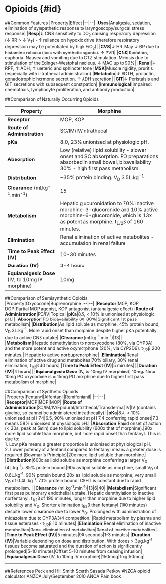 # Opioids {#id}

##Common Features
|Property|Effect
|--|--|
|**Uses**|Analgesia, sedation, elimination of sympathetic response to laryngoscopy/surgical stress response|
|**Resp**|↓ CNS sensitivity to CO<sub>2</sub> causing respiratory depression (↓ RR > ↓ V<sub>T</sub>) - ↑ reliance on hypoxic drive (therefore respiratory depression may be potentiated by high FiO<sub>2</sub>)|
|**CVS**|↓ HR. May ↓ BP due to histamine release (less with synthetic agents). ↑ PVR|
|**CNS**|Sedation, euphoria. Nausea and vomiting due to CTZ stimulation. Meiosis due to stimulation of the Edinger-Westphal nucleus. ↓ MAC up to 90%|
|**Renal**|↓ RPF, ↑ ADH, ↑ ureteric and sphincter tone
|**MSK**|Muscle rigidity, pruritis (especially with intrathecal administration)
|**Metabolic**|↓ ACTH, prolactin, gonadotrophic hormone secretion. ↑ ADH secretion|
|**GIT**|↓ Peristalsis and GIT secretions with subsequent constipation|
|**Immunological**|Impaired: chemotaxis, lymphocyte proliferation, and antibody production|

##Comparison of Naturally Occurring Opioids

|Property|Morphine|
|--|--|
|**Receptor**|MOP, KOP|
|**Route of Administration**|SC/IM/IV/Intrathecal|
|**pKa**|8.0, 23% unionised at physiologic pH.|
|**Absorption**|Low (relative) lipid solubility - slower onset and SC absorption. PO preparations absorbed in small bowel, bioavailability 30% - high first pass metabolism.|
|**Distribution**|~35% protein binding. V<sub>D</sub> 3.5L.kg<sup>-1</sup>|
|**Clearance** (ml.kg<sup>-1</sup>.min<sup>-1</sup>)|15
|**Metabolism**|Hepatic glucuronidation to 70% inactive morphine-3-glucoronide and 10% active morphine-6-glucoronide, which is 13x as potent as morphine. t<sub>1/2</sub>β of 160 minutes.|
|**Elimination**|Renal elimination of active metabolites - accumulation in renal failure
|**Time to Peak Effect (IV)**|10-30 minutes|
|**Duration (IV)**|3-4 hours|
|**Equianalgesic Dose** (IV, to 10mg IV morphine)| 10mg|

##Comparison of Semisynthetic Opioids
|Property|Oxycodone|Buprenorphine
|--|--|
|**Receptor**|MOP, KOP, DOP|Partial MOP agonist, KOP antagonist (antanalgesic effect)
|**Route of Administration**|PO/IV|Topical
|**pKa**|8.5, < 10% is unionised at physiologic pH.||
|**Absorption**|PO bioavailability 60-80%|Significant 1st pass metabolism|
|**Distribution**|As lipid soluble as morphine, 45% protein bound, V<sub>D</sub> 3L.kg<sup>-1</sup>. More rapid onset than morphine despite higher pKa potentially due to active CNS uptake|
|**Clearance** (ml.kg<sup>-1</sup>.min<sup>-1</sup>)|13||
|**Metabolism**|Hepatic demethylation to noroxycodone (80%, via CYP3A) and the more potent and active oxymorphone (20%, via CYP2D6). t<sub>1/2</sub>β 200 minutes.| Hepatic to active norbuprenorphine|
|**Elimination**|Renal elimination of active drug and metabolites|70% biliary, 30% renal elimination, t<sub>1/2</sub>β 40 hours|
|**Time to Peak Effect (IV)**|5 minutes||
|**Duration (IV)**|4 hours||
|**Equianalgesic Dose** (IV, to 10mg IV morphine)| 10mg. Note 10mg PO oxycodone is ≈ 15mg PO morphine due to higher first pass metabolism of morphine|


##Comparison of Synthetic Opioids
|Property|Fentanyl|Alfentanil|Remifentanil|
|--|--|
|**Receptor**|MOP|MOP|MOP|
|**Route of Administration**|SC/IM/IV/Epidural/Intrathecal/Transdermal|IV|IV (contains glycine, so cannot be administered intrathecally)|
|**pKa**|8.4, < 10% unionised at pH 7.4|6.5, 90% unionised at pH 7.4 conferring rapid onset|7.3 means 58% unionised at physiologic pH.|
|**Absorption**|Rapid onset of action (< 30s, peak at 5min) due to lipid solubility (600x that of morphine).|90x more lipid soluble than morphine, but more rapid onset than fentanyl. This is due to: <br>1. Low pKa means a greater proportion is unionised at physiological pH. <br> 2. Lower potency of alfentanil compared to fentanyl means a greater dose is required (Bowman's Principle)|20x more lipid soluble than morphine.|
|**Distribution**|600x as lipid soluble as morphine conferring a larger V<sub>D</sub> (4L.kg<sup>-1</sup>). 85% protein bound.|90x as lipid soluble as morphine, small V<sub>D</sub> of 0.6L.kg<sup>-1</sup>. 90% protein bound|20x as lipid soluble as morphine, very small V<sub>D</sub> of 0.4L.kg<sup>-1</sup>. 70% protein bound. CSHT is constant due to rapid metabolism. |
|**Clearance** (ml.kg<sup>-1</sup>.min<sup>-1</sup>)|13|6|40|
|**Metabolism**|Significant first pass pulmonary endothelial uptake. Hepatic demthylation to inactive norfentanyl. t<sub>1/2</sub>β of 190 minutes, longer than morphine due to higher lipid solubility and V<sub>D</sub>.|Shorter elimination t<sub>1/2</sub>β than fentanyl (100 minutes) despite lower clearance due to lower V<sub>D</sub>. Prolonged with administration of midazolam due to CYP3A3/4 competition. |Rapid metabolism by plasma and tissue esterases - t<sub>1/2</sub>β 10 minutes|
|**Elimination**|Renal elimination of inactive metabolites|Renal elimination of metabolites|Renal of inactive metabolites|
|**Time to Peak Effect (IV)**|5 minutes|90 seconds|1-3 minutes|
|**Duration (IV)**|Variable depending on dose and distribution. With doses > 3μg.kg<sup>-1</sup> tissues become saturated and the duration of action is significantly prolonged|5-10 minutes|Offset 5-10 minutes from ceasing infusion|
|**Equianalgesic Dose** (IV, to 10mg IV morphine)|150mcg|1mg|50mcg|


---
##References
Peck and Hill
Smith Scarth Sasada
Petkov
ANZCA opioid calculator
ANZCA July/September 2010
ANCA Pain book